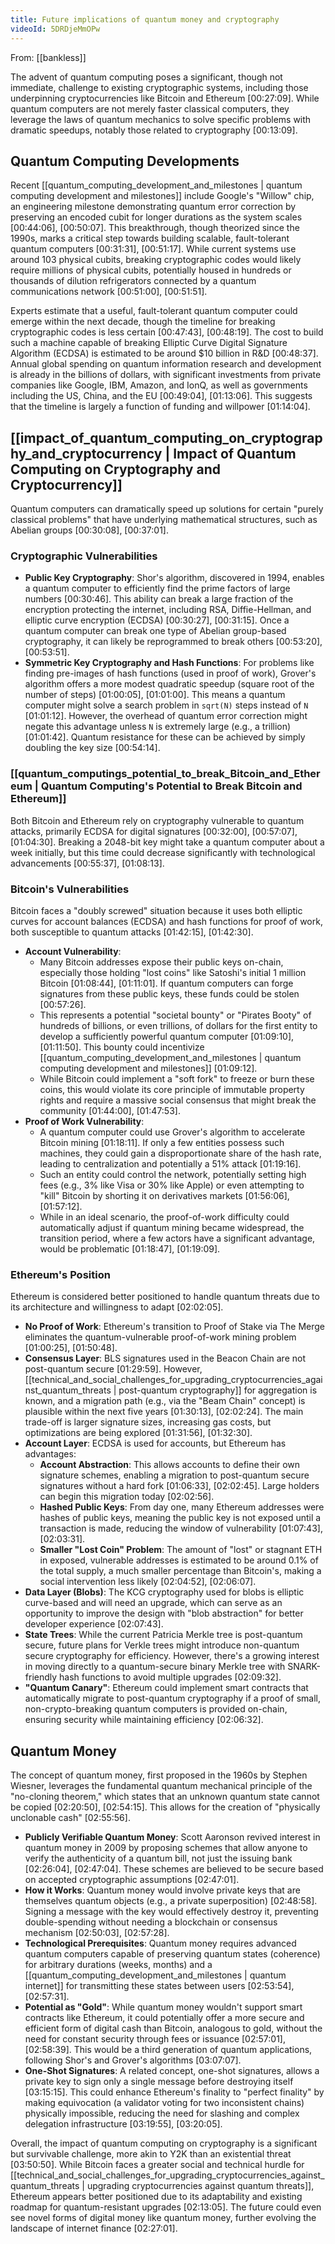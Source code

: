 ```yaml
---
title: Future implications of quantum money and cryptography
videoId: 5DRDjeMmOPw
---
```


From: [[bankless]] <br/> 

The advent of quantum computing poses a significant, though not immediate, challenge to existing cryptographic systems, including those underpinning cryptocurrencies like Bitcoin and Ethereum <a class="yt-timestamp" data-t="00:27:09">[00:27:09]</a>. While quantum computers are not merely faster classical computers, they leverage the laws of quantum mechanics to solve specific problems with dramatic speedups, notably those related to cryptography <a class="yt-timestamp" data-t="00:13:09">[00:13:09]</a>.

## Quantum Computing Developments

Recent [[quantum_computing_development_and_milestones | quantum computing development and milestones]] include Google's "Willow" chip, an engineering milestone demonstrating quantum error correction by preserving an encoded cubit for longer durations as the system scales <a class="yt-timestamp" data-t="00:44:06">[00:44:06]</a>, <a class="yt-timestamp" data-t="00:50:07">[00:50:07]</a>. This breakthrough, though theorized since the 1990s, marks a critical step towards building scalable, fault-tolerant quantum computers <a class="yt-timestamp" data-t="00:31:31">[00:31:31]</a>, <a class="yt-timestamp" data-t="00:51:17">[00:51:17]</a>. While current systems use around 103 physical cubits, breaking cryptographic codes would likely require millions of physical cubits, potentially housed in hundreds or thousands of dilution refrigerators connected by a quantum communications network <a class="yt-timestamp" data-t="00:51:00">[00:51:00]</a>, <a class="yt-timestamp" data-t="00:51:51">[00:51:51]</a>.

Experts estimate that a useful, fault-tolerant quantum computer could emerge within the next decade, though the timeline for breaking cryptographic codes is less certain <a class="yt-timestamp" data-t="00:47:43">[00:47:43]</a>, <a class="yt-timestamp" data-t="00:48:19">[00:48:19]</a>. The cost to build such a machine capable of breaking Elliptic Curve Digital Signature Algorithm (ECDSA) is estimated to be around $10 billion in R&D <a class="yt-timestamp" data-t="00:48:37">[00:48:37]</a>. Annual global spending on quantum information research and development is already in the billions of dollars, with significant investments from private companies like Google, IBM, Amazon, and IonQ, as well as governments including the US, China, and the EU <a class="yt-timestamp" data-t="00:49:04">[00:49:04]</a>, <a class="yt-timestamp" data-t="01:13:06">[01:13:06]</a>. This suggests that the timeline is largely a function of funding and willpower <a class="yt-timestamp" data-t="01:14:04">[01:14:04]</a>.

## [[impact_of_quantum_computing_on_cryptography_and_cryptocurrency | Impact of Quantum Computing on Cryptography and Cryptocurrency]]

Quantum computers can dramatically speed up solutions for certain "purely classical problems" that have underlying mathematical structures, such as Abelian groups <a class="yt-timestamp" data-t="00:30:08">[00:30:08]</a>, <a class="yt-timestamp" data-t="00:37:01">[00:37:01]</a>.

### Cryptographic Vulnerabilities

*   **Public Key Cryptography**: Shor's algorithm, discovered in 1994, enables a quantum computer to efficiently find the prime factors of large numbers <a class="yt-timestamp" data-t="00:30:46">[00:30:46]</a>. This ability can break a large fraction of the encryption protecting the internet, including RSA, Diffie-Hellman, and elliptic curve encryption (ECDSA) <a class="yt-timestamp" data-t="00:30:27">[00:30:27]</a>, <a class="yt-timestamp" data-t="00:31:15">[00:31:15]</a>. Once a quantum computer can break one type of Abelian group-based cryptography, it can likely be reprogrammed to break others <a class="yt-timestamp" data-t="00:53:20">[00:53:20]</a>, <a class="yt-timestamp" data-t="00:53:51">[00:53:51]</a>.
*   **Symmetric Key Cryptography and Hash Functions**: For problems like finding pre-images of hash functions (used in proof of work), Grover's algorithm offers a more modest quadratic speedup (square root of the number of steps) <a class="yt-timestamp" data-t="01:00:05">[01:00:05]</a>, <a class="yt-timestamp" data-t="01:01:00">[01:01:00]</a>. This means a quantum computer might solve a search problem in `sqrt(N)` steps instead of `N` <a class="yt-timestamp" data-t="01:01:12">[01:01:12]</a>. However, the overhead of quantum error correction might negate this advantage unless `N` is extremely large (e.g., a trillion) <a class="yt-timestamp" data-t="01:01:42">[01:01:42]</a>. Quantum resistance for these can be achieved by simply doubling the key size <a class="yt-timestamp" data-t="00:54:14">[00:54:14]</a>.

### [[quantum_computings_potential_to_break_Bitcoin_and_Ethereum | Quantum Computing's Potential to Break Bitcoin and Ethereum]]

Both Bitcoin and Ethereum rely on cryptography vulnerable to quantum attacks, primarily ECDSA for digital signatures <a class="yt-timestamp" data-t="00:32:00">[00:32:00]</a>, <a class="yt-timestamp" data-t="00:57:07">[00:57:07]</a>, <a class="yt-timestamp" data-t="01:04:30">[01:04:30]</a>. Breaking a 2048-bit key might take a quantum computer about a week initially, but this time could decrease significantly with technological advancements <a class="yt-timestamp" data-t="00:55:37">[00:55:37]</a>, <a class="yt-timestamp" data-t="01:08:13">[01:08:13]</a>.

### Bitcoin's Vulnerabilities

Bitcoin faces a "doubly screwed" situation because it uses both elliptic curves for account balances (ECDSA) and hash functions for proof of work, both susceptible to quantum attacks <a class="yt-timestamp" data-t="01:42:15">[01:42:15]</a>, <a class="yt-timestamp" data-t="01:42:30">[01:42:30]</a>.

*   **Account Vulnerability**:
    *   Many Bitcoin addresses expose their public keys on-chain, especially those holding "lost coins" like Satoshi's initial 1 million Bitcoin <a class="yt-timestamp" data-t="01:08:44">[01:08:44]</a>, <a class="yt-timestamp" data-t="01:11:01">[01:11:01]</a>. If quantum computers can forge signatures from these public keys, these funds could be stolen <a class="yt-timestamp" data-t="00:57:26">[00:57:26]</a>.
    *   This represents a potential "societal bounty" or "Pirates Booty" of hundreds of billions, or even trillions, of dollars for the first entity to develop a sufficiently powerful quantum computer <a class="yt-timestamp" data-t="01:09:10">[01:09:10]</a>, <a class="yt-timestamp" data-t="01:11:50">[01:11:50]</a>. This bounty could incentivize [[quantum_computing_development_and_milestones | quantum computing development and milestones]] <a class="yt-timestamp" data-t="01:09:12">[01:09:12]</a>.
    *   While Bitcoin could implement a "soft fork" to freeze or burn these coins, this would violate its core principle of immutable property rights and require a massive social consensus that might break the community <a class="yt-timestamp" data-t="01:44:00">[01:44:00]</a>, <a class="yt-timestamp" data-t="01:47:53">[01:47:53]</a>.
*   **Proof of Work Vulnerability**:
    *   A quantum computer could use Grover's algorithm to accelerate Bitcoin mining <a class="yt-timestamp" data-t="01:18:11">[01:18:11]</a>. If only a few entities possess such machines, they could gain a disproportionate share of the hash rate, leading to centralization and potentially a 51% attack <a class="yt-timestamp" data-t="01:19:16">[01:19:16]</a>.
    *   Such an entity could control the network, potentially setting high fees (e.g., 3% like Visa or 30% like Apple) or even attempting to "kill" Bitcoin by shorting it on derivatives markets <a class="yt-timestamp" data-t="01:56:06">[01:56:06]</a>, <a class="yt-timestamp" data-t="01:57:12">[01:57:12]</a>.
    *   While in an ideal scenario, the proof-of-work difficulty could automatically adjust if quantum mining became widespread, the transition period, where a few actors have a significant advantage, would be problematic <a class="yt-timestamp" data-t="01:18:47">[01:18:47]</a>, <a class="yt-timestamp" data-t="01:19:09">[01:19:09]</a>.

### Ethereum's Position

Ethereum is considered better positioned to handle quantum threats due to its architecture and willingness to adapt <a class="yt-timestamp" data-t="02:02:05">[02:02:05]</a>.

*   **No Proof of Work**: Ethereum's transition to Proof of Stake via The Merge eliminates the quantum-vulnerable proof-of-work mining problem <a class="yt-timestamp" data-t="01:00:25">[01:00:25]</a>, <a class="yt-timestamp" data-t="01:50:48">[01:50:48]</a>.
*   **Consensus Layer**: BLS signatures used in the Beacon Chain are not post-quantum secure <a class="yt-timestamp" data-t="01:29:59">[01:29:59]</a>. However, [[technical_and_social_challenges_for_upgrading_cryptocurrencies_against_quantum_threats | post-quantum cryptography]] for aggregation is known, and a migration path (e.g., via the "Beam Chain" concept) is plausible within the next five years <a class="yt-timestamp" data-t="01:30:13">[01:30:13]</a>, <a class="yt-timestamp" data-t="02:02:24">[02:02:24]</a>. The main trade-off is larger signature sizes, increasing gas costs, but optimizations are being explored <a class="yt-timestamp" data-t="01:31:56">[01:31:56]</a>, <a class="yt-timestamp" data-t="01:32:30">[01:32:30]</a>.
*   **Account Layer**: ECDSA is used for accounts, but Ethereum has advantages:
    *   **Account Abstraction**: This allows accounts to define their own signature schemes, enabling a migration to post-quantum secure signatures without a hard fork <a class="yt-timestamp" data-t="01:06:33">[01:06:33]</a>, <a class="yt-timestamp" data-t="02:02:45">[02:02:45]</a>. Large holders can begin this migration today <a class="yt-timestamp" data-t="02:02:56">[02:02:56]</a>.
    *   **Hashed Public Keys**: From day one, many Ethereum addresses were hashes of public keys, meaning the public key is not exposed until a transaction is made, reducing the window of vulnerability <a class="yt-timestamp" data-t="01:07:43">[01:07:43]</a>, <a class="yt-timestamp" data-t="02:03:31">[02:03:31]</a>.
    *   **Smaller "Lost Coin" Problem**: The amount of "lost" or stagnant ETH in exposed, vulnerable addresses is estimated to be around 0.1% of the total supply, a much smaller percentage than Bitcoin's, making a social intervention less likely <a class="yt-timestamp" data-t="02:04:52">[02:04:52]</a>, <a class="yt-timestamp" data-t="02:06:07">[02:06:07]</a>.
*   **Data Layer (Blobs)**: The KCG cryptography used for blobs is elliptic curve-based and will need an upgrade, which can serve as an opportunity to improve the design with "blob abstraction" for better developer experience <a class="yt-timestamp" data-t="02:07:43">[02:07:43]</a>.
*   **State Trees**: While the current Patricia Merkle tree is post-quantum secure, future plans for Verkle trees might introduce non-quantum secure cryptography for efficiency. However, there's a growing interest in moving directly to a quantum-secure binary Merkle tree with SNARK-friendly hash functions to avoid multiple upgrades <a class="yt-timestamp" data-t="02:09:32">[02:09:32]</a>.
*   **"Quantum Canary"**: Ethereum could implement smart contracts that automatically migrate to post-quantum cryptography if a proof of small, non-crypto-breaking quantum computers is provided on-chain, ensuring security while maintaining efficiency <a class="yt-timestamp" data-t="02:06:32">[02:06:32]</a>.

## Quantum Money

The concept of quantum money, first proposed in the 1960s by Stephen Wiesner, leverages the fundamental quantum mechanical principle of the "no-cloning theorem," which states that an unknown quantum state cannot be copied <a class="yt-timestamp" data-t="02:20:50">[02:20:50]</a>, <a class="yt-timestamp" data-t="02:54:15">[02:54:15]</a>. This allows for the creation of "physically unclonable cash" <a class="yt-timestamp" data-t="02:55:56">[02:55:56]</a>.

*   **Publicly Verifiable Quantum Money**: Scott Aaronson revived interest in quantum money in 2009 by proposing schemes that allow anyone to verify the authenticity of a quantum bill, not just the issuing bank <a class="yt-timestamp" data-t="02:26:04">[02:26:04]</a>, <a class="yt-timestamp" data-t="02:47:04">[02:47:04]</a>. These schemes are believed to be secure based on accepted cryptographic assumptions <a class="yt-timestamp" data-t="02:47:01">[02:47:01]</a>.
*   **How it Works**: Quantum money would involve private keys that are themselves quantum objects (e.g., a private superposition) <a class="yt-timestamp" data-t="02:48:58">[02:48:58]</a>. Signing a message with the key would effectively destroy it, preventing double-spending without needing a blockchain or consensus mechanism <a class="yt-timestamp" data-t="02:50:03">[02:50:03]</a>, <a class="yt-timestamp" data-t="02:57:28">[02:57:28]</a>.
*   **Technological Prerequisites**: Quantum money requires advanced quantum computers capable of preserving quantum states (coherence) for arbitrary durations (weeks, months) and a [[quantum_computing_development_and_milestones | quantum internet]] for transmitting these states between users <a class="yt-timestamp" data-t="02:53:54">[02:53:54]</a>, <a class="yt-timestamp" data-t="02:57:31">[02:57:31]</a>.
*   **Potential as "Gold"**: While quantum money wouldn't support smart contracts like Ethereum, it could potentially offer a more secure and efficient form of digital cash than Bitcoin, analogous to gold, without the need for constant security through fees or issuance <a class="yt-timestamp" data-t="02:57:01">[02:57:01]</a>, <a class="yt-timestamp" data-t="02:58:39">[02:58:39]</a>. This would be a third generation of quantum applications, following Shor's and Grover's algorithms <a class="yt-timestamp" data-t="03:07:07">[03:07:07]</a>.
*   **One-Shot Signatures**: A related concept, one-shot signatures, allows a private key to sign only a single message before destroying itself <a class="yt-timestamp" data-t="03:15:15">[03:15:15]</a>. This could enhance Ethereum's finality to "perfect finality" by making equivocation (a validator voting for two inconsistent chains) physically impossible, reducing the need for slashing and complex delegation infrastructure <a class="yt-timestamp" data-t="03:19:55">[03:19:55]</a>, <a class="yt-timestamp" data-t="03:20:05">[03:20:05]</a>.

Overall, the impact of quantum computing on cryptography is a significant but survivable challenge, more akin to Y2K than an existential threat <a class="yt-timestamp" data-t="03:50:50">[03:50:50]</a>. While Bitcoin faces a greater social and technical hurdle for [[technical_and_social_challenges_for_upgrading_cryptocurrencies_against_quantum_threats | upgrading cryptocurrencies against quantum threats]], Ethereum appears better positioned due to its adaptability and existing roadmap for quantum-resistant upgrades <a class="yt-timestamp" data-t="02:13:05">[02:13:05]</a>. The future could even see novel forms of digital money like quantum money, further evolving the landscape of internet finance <a class="yt-timestamp" data-t="02:27:01">[02:27:01]</a>.